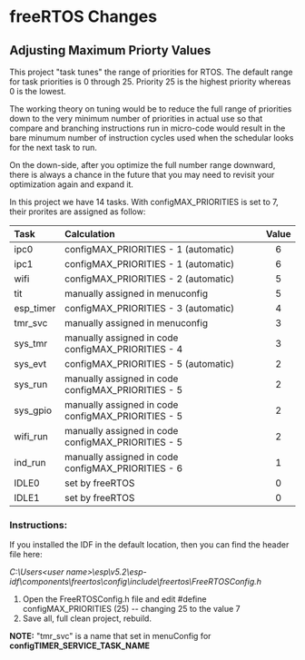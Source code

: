 # freeRTOS Changes

## Adjusting Maximum Priorty Values

This project "task tunes" the range of priorities for RTOS.  The default range for task priorities is 0 through 25.  Priority 25 is the highest priority whereas 0 is the lowest.

The working theory on tuning would be to reduce the full range of priorities down to the very minimum number of priorities in actual use so that compare and branching instructions run in micro-code would result in the bare minumum number of instruction cycles used when the schedular looks for the next task to run.

On the down-side, after you optimize the full number range downward, there is always a chance in the future that you may need to revisit your optimization again and expand it.

In this project we have 14 tasks.  With configMAX_PRIORITIES is set to 7, their prorites are assigned as follow:

| Task      | Calculation                                        | Value |
| :-------- | :------------------------------------------------- | :---: |
| ipc0      | configMAX_PRIORITIES - 1 (automatic)               |   6   |
| ipc1      | configMAX_PRIORITIES - 1 (automatic)               |   6   |
| wifi      | configMAX_PRIORITIES - 2 (automatic)               |   5   |
| tit       | manually assigned in menuconfig                    |   5   |
| esp_timer | configMAX_PRIORITIES - 3 (automatic)               |   4   |
| tmr_svc   | manually assigned in menuconfig                    |   3   |
| sys_tmr   | manually assigned in code configMAX_PRIORITIES - 4 |   3   |
| sys_evt   | configMAX_PRIORITIES - 5 (automatic)               |   2   |
| sys_run   | manually assigned in code configMAX_PRIORITIES - 5 |   2   |
| sys_gpio  | manually assigned in code configMAX_PRIORITIES - 5 |   2   |
| wifi_run  | manually assigned in code configMAX_PRIORITIES - 5 |   2   |
| ind_run   | manually assigned in code configMAX_PRIORITIES - 6 |   1   |
| IDLE0     | set by freeRTOS                                    |   0   |
| IDLE1     | set by freeRTOS                                    |   0   |

### Instructions:
If you installed the IDF in the default location, then you can find the header file here:  

*C:\Users\<user name>\esp\v5.2\esp-idf\components\freertos\config\include\freertos\FreeRTOSConfig.h*

1) Open the FreeRTOSConfig.h file and edit     #define configMAX_PRIORITIES (25)    -- changing 25 to the value 7
2) Save all, full clean project, rebuild.  


**NOTE:** "tmr_svc" is a name that set in menuConfig for **configTIMER_SERVICE_TASK_NAME**